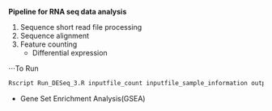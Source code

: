 **Pipeline for RNA seq data analysis**

1. Sequence short read file processing
2. Sequence alignment
3. Feature counting
   * Differential expression

⋅⋅⋅To Run

```R
Rscript Run_DESeq_3.R inputfile_count inputfile_sample_information outputfile_prefix
```
   * Gene Set Enrichment Analysis(GSEA)
